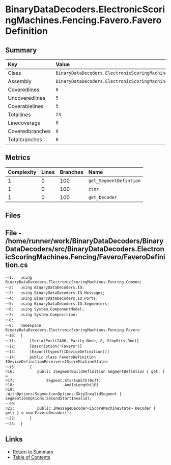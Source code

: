 ﻿# BinaryDataDecoders.ElectronicScoringMachines.Fencing.Favero.FaveroDefinition

## Summary

| Key             | Value                                                                          |
| :-------------- | :----------------------------------------------------------------------------- |
| Class           | `BinaryDataDecoders.ElectronicScoringMachines.Fencing.Favero.FaveroDefinition` |
| Assembly        | `BinaryDataDecoders.ElectronicScoringMachines.Fencing`                         |
| Coveredlines    | `0`                                                                            |
| Uncoveredlines  | `5`                                                                            |
| Coverablelines  | `5`                                                                            |
| Totallines      | `23`                                                                           |
| Linecoverage    | `0`                                                                            |
| Coveredbranches | `0`                                                                            |
| Totalbranches   | `0`                                                                            |

## Metrics

| Complexity | Lines | Branches | Name                   |
| :--------- | :---- | :------- | :--------------------- |
| 1          | 0     | 100      | `get_SegmentDefintion` |
| 1          | 0     | 100      | `ctor`                 |
| 1          | 0     | 100      | `get_Decoder`          |

## Files

## File - /home/runner/work/BinaryDataDecoders/BinaryDataDecoders/src/BinaryDataDecoders.ElectronicScoringMachines.Fencing/Favero/FaveroDefinition.cs

```CSharp
〰1:   using BinaryDataDecoders.ElectronicScoringMachines.Fencing.Common;
〰2:   using BinaryDataDecoders.IO;
〰3:   using BinaryDataDecoders.IO.Messages;
〰4:   using BinaryDataDecoders.IO.Ports;
〰5:   using BinaryDataDecoders.IO.Segmenters;
〰6:   using System.ComponentModel;
〰7:   using System.Composition;
〰8:   
〰9:   namespace BinaryDataDecoders.ElectronicScoringMachines.Fencing.Favero
〰10:  {
〰11:      [SerialPort(2400, Parity.None, 8, StopBits.One)]
〰12:      [Description("Favero")]
〰13:      [Export(typeof(IDeviceDefinition))]
〰14:      public class FaveroDefinition : IDeviceDefinitionReceiver<IScoreMachineState>
〰15:      {
‼16:          public ISegmentBuildDefinition SegmentDefintion { get; } =
‼17:              Segment.StartsWith(0xff)
‼18:                     .AndIsLength(10)
‼19:                     .WithOptions(SegmentionOptions.SkipInvalidSegment | SegmentionOptions.SecondStartInvalid);
〰20:  
‼21:          public IMessageDecoder<IScoreMachineState> Decoder { get; } = new FaveroDecoder();
〰22:      }
〰23:  }
```

## Links

* [Return to Summary](Summary.md)
* [Table of Contents](../TOC.md)

